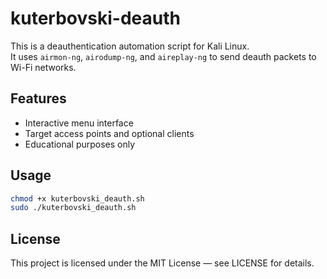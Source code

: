 # kuterbovski-deauth

This is a deauthentication automation script for Kali Linux.  
It uses `airmon-ng`, `airodump-ng`, and `aireplay-ng` to send deauth packets to Wi-Fi networks.

## Features

- Interactive menu interface
- Target access points and optional clients
- Educational purposes only

## Usage

```bash
chmod +x kuterbovski_deauth.sh
sudo ./kuterbovski_deauth.sh
```

## License

This project is licensed under the MIT License — see LICENSE for details.
